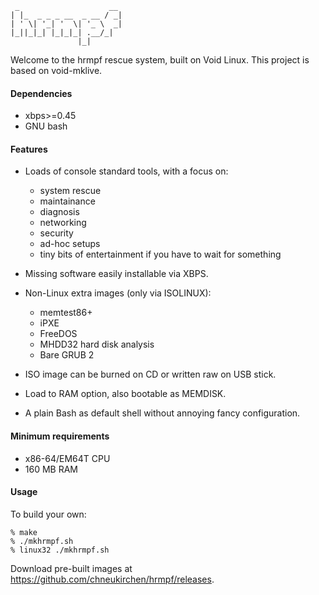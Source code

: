      _                    __ 
    | |_  _ _ _ __  _ __ / _|
    | ' \| '_| '  \| '_ \  _|
    |_||_|_| |_|_|_| .__/_|
                   |_|       

Welcome to the hrmpf rescue system, built on Void Linux.
This project is based on void-mklive.

#### Dependencies

* xbps>=0.45
* GNU bash

#### Features

* Loads of console standard tools, with a focus on:
   * system rescue
   * maintainance
   * diagnosis
   * networking
   * security
   * ad-hoc setups
   * tiny bits of entertainment if you have to wait for something

* Missing software easily installable via XBPS.

* Non-Linux extra images (only via ISOLINUX):
   * memtest86+
   * iPXE
   * FreeDOS
   * MHDD32 hard disk analysis
   * Bare GRUB 2

* ISO image can be burned on CD or written raw on USB stick.

* Load to RAM option, also bootable as MEMDISK.

* A plain Bash as default shell without annoying fancy configuration.

#### Minimum requirements

* x86-64/EM64T CPU
* 160 MB RAM

#### Usage

To build your own:

    % make
    % ./mkhrmpf.sh
    % linux32 ./mkhrmpf.sh

Download pre-built images at
<https://github.com/chneukirchen/hrmpf/releases>.


